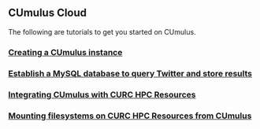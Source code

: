 ## CUmulus Cloud

The following are tutorials to get you started on CUmulus.

### [Creating a CUmulus instance](./cumulus_tutorial1/README.md)
### [Establish a MySQL database to query Twitter and store results](./cumulus_tutorial2/README.md)
### [Integrating CUmulus with CURC HPC Resources](./cumulus_tutorial3/README.md)
### [Mounting filesystems on CURC HPC Resources from CUmulus](./cumulus_tutorial4/README.md)
